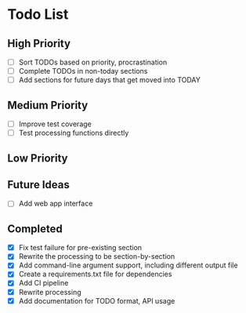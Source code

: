 # Todo List

## High Priority
- [ ] Sort TODOs based on priority, procrastination
- [ ] Complete TODOs in non-today sections
- [ ] Add sections for future days that get moved into TODAY

## Medium Priority
- [ ] Improve test coverage
- [ ] Test processing functions directly

## Low Priority

## Future Ideas
- [ ] Add web app interface

## Completed 
- [x] Fix test failure for pre-existing section
- [x] Rewrite the processing to be section-by-section
- [x] Add command-line argument support, including different output file
- [x] Create a requirements.txt file for dependencies
- [x] Add CI pipeline
- [x] Rewrite processing
- [x] Add documentation for TODO format, API usage
